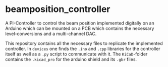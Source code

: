 # beamposition_controller
A PI-Controller to control the beam position implemented digitally on an Arduino which can be mounted on a PCB which contains the necessary level-conversions and a multi-channel DAC.

This repository contains all the necessary files to replicate the implemented controller. In ```devices``` one finds the ```.ino``` and ```.cpp``` libraries for the controller itself as well as a ```.py``` script to communicate with it.
The ```KiCaD```-folder contains the ```.kicad_pro``` for the arduino shield and its ```.gbr``` files. 
